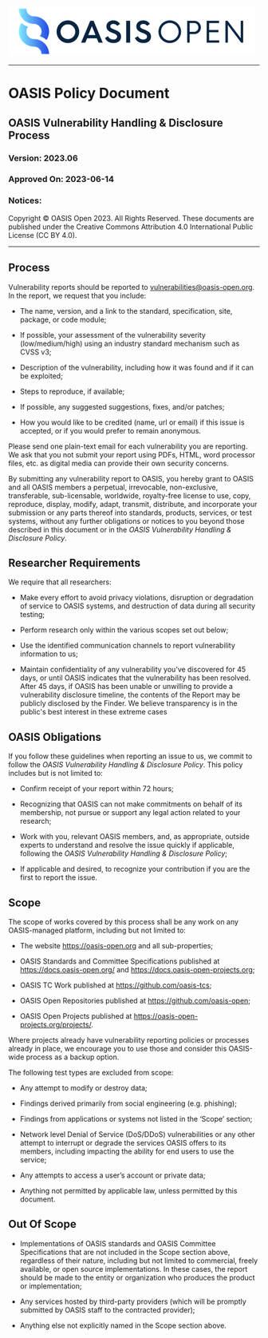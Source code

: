 ![OASIS](./OASIS-Logo.png)

---

# OASIS Policy Document

## OASIS Vulnerability Handling & Disclosure Process

### Version: 2023.06

### Approved On: 2023-06-14

### Notices:

Copyright © OASIS Open 2023. All Rights Reserved. These documents are published
under the Creative Commons Attribution 4.0 International Public License (CC BY
4.0).

---

## Process

Vulnerability reports should be reported to vulnerabilities@oasis-open.org. In the report, we request that you include:

* The name, version, and a link to the standard, specification, site, package, or code module;

* If possible, your assessment of the vulnerability severity (low/medium/high) using an industry standard mechanism such as CVSS v3;

* Description of the vulnerability, including how it was found and if it can be exploited;

* Steps to reproduce, if available;

* If possible, any suggested suggestions, fixes, and/or patches;
 
* How you would like to be credited (name, url or email) if this issue is accepted, or if you would prefer to remain anonymous.

Please send one plain-text email for each vulnerability you are reporting. We ask that you not submit your report using PDFs, HTML, word processor files, etc. as digital media can provide their own security concerns. 

By submitting any vulnerability report to OASIS, you hereby grant to OASIS and all OASIS members a perpetual, irrevocable, non-exclusive, transferable, sub-licensable, worldwide, royalty-free license to use, copy, reproduce, display, modify, adapt, transmit, distribute, and incorporate your submission or any parts thereof into standards, products, services, or test systems, without any further obligations or notices to you beyond those described in this document or in the _OASIS Vulnerability Handling & Disclosure Policy_.

## Researcher Requirements

We require that all researchers:

* Make every effort to avoid privacy violations, disruption or degradation of service to  OASIS systems, and destruction of data during all security testing;

* Perform research only within the various scopes set out below;

* Use the identified communication channels to report vulnerability information to us;

* Maintain confidentiality of any vulnerability you’ve discovered for 45 days, or until OASIS indicates that the vulnerability has been resolved. After 45 days, if OASIS has been unable or unwilling to provide a vulnerability disclosure timeline, the contents of the Report may be publicly disclosed by the Finder. We believe transparency is in the public's best interest in these extreme cases 

## OASIS Obligations

If you follow these guidelines when reporting an issue to us, we commit to follow the _OASIS Vulnerability Handling & Disclosure Policy_. This policy includes but is not limited to:

* Confirm receipt of your report within 72 hours;

* Recognizing that OASIS can not make commitments on behalf of its membership, not pursue or support any legal action related to your research;

* Work with you, relevant OASIS members, and, as appropriate, outside experts to understand and resolve the issue quickly if applicable, following the _OASIS Vulnerability Handling & Disclosure Policy_;

* If applicable and desired, to recognize your contribution if you are the first to report the issue. 

## Scope

The scope of works covered by this process shall be any work on any OASIS-managed platform, including but not limited to: 

* The website https://oasis-open.org and all sub-properties;

* OASIS Standards and Committee Specifications published at https://docs.oasis-open.org/ and https://docs.oasis-open-projects.org; 

* OASIS TC Work published at https://github.com/oasis-tcs;

* OASIS Open Repositories published at https://github.com/oasis-open;

* OASIS Open Projects published at https://oasis-open-projects.org/projects/.

Where projects already have vulnerability reporting policies or processes already in place, we encourage you to use those and consider this OASIS-wide process as a backup option. 

The following test types are excluded from scope:

* Any attempt to modify or destroy data;

* Findings derived primarily from social engineering (e.g. phishing);

* Findings from applications or systems not listed in the ‘Scope’ section;

* Network level Denial of Service (DoS/DDoS) vulnerabilities or any other attempt to interrupt or degrade the services OASIS offers to its members, including impacting the ability for end users to use the service;

* Any attempts to access a user’s account or private data;

* Anything not permitted by applicable law, unless permitted by this document.

## Out Of Scope

* Implementations of OASIS standards and OASIS Committee Specifications that are not included in the Scope section above, regardless of their nature, including but not limited to commercial, freely available, or open source implementations. In these cases, the report should be made to the entity or organization who produces the product or implementation;

* Any services hosted by third-party providers (which will be promptly submitted by OASIS staff to the contracted provider);

* Anything else not explicitly named in the Scope section above.
